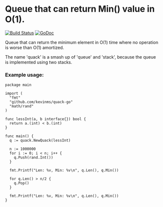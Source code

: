 # Queue that can return Min() value in O(1).

[![Build Status](https://travis-ci.com/kevinms/quack-go.svg?branch=master)](https://travis-ci.com/kevinms/quack-go)
[![GoDoc](https://godoc.org/github.com/go-redis/redis?status.svg)](https://godoc.org/github.com/go-redis/redis)

Queue that can return the minimum element in O(1) time where no operation is worse than O(1) amortized.

The name 'quack' is a smash up of 'queue' and 'stack', because the queue is implemented using two stacks.

### Example usage:

```
package main

import (
  "fmt"
  "github.com/kevinms/quack-go"
  "math/rand"
)

func lessInt(a, b interface{}) bool {
  return a.(int) < b.(int)
}

func main() {
  q := quack.NewQuack(lessInt)

  n := 1000000
  for i := 0; i < n; i++ {
    q.Push(rand.Int())
  }

  fmt.Printf("Len: %v, Min: %v\n", q.Len(), q.Min())

  for q.Len() > n/2 {
    q.Pop()
  }

  fmt.Printf("Len: %v, Min: %v\n", q.Len(), q.Min())
}
```
